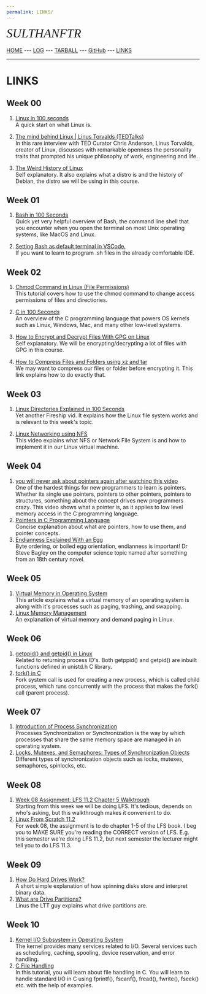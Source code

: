 ```yaml
---
permalink: LINKS/
---
```

<span style="font-style:italic; font-size:32px; font-family:timesnewroman;">SULTHANFTR</span>
<br><br>
[HOME](https://sulthanftr.github.io/os222/) ---
[LOG](https://sulthanftr.github.io/os222/TXT/mylog.txt) ---
[TARBALL](https://os.vlsm.org/Log/sulthanftr.tar.bz2.txt) ---
[GitHub](https://github.com/sulthanftr/os222) ---
[LINKS](https://sulthanftr.github.io/os222/LINKS/)
<br>
<hr>

# LINKS
## Week 00
1. [Linux in 100 seconds](https://youtu.be/rrB13utjYV4)<br>
A quick start on what Linux is.

2. [The mind behind Linux | Linus Torvalds (TEDTalks)](https://youtu.be/o8NPllzkFhE)<br>
In this rare interview with TED Curator Chris Anderson, Linus Torvalds, creator of Linux, discusses with remarkable openness the personality traits that prompted his unique philosophy of work, engineering and life.

3. [The Weird History of Linux](https://youtu.be/ShcR4Zfc6Dw)<br>
Self explanatory. It also explains what a distro is and the history of Debian, the distro we will be using in this course.

## Week 01
1. [Bash in 100 Seconds](https://youtu.be/I4EWvMFj37g)<br>
Quick yet very helpful overview of Bash, the command line shell that you encounter when you open the terminal on most Unix operating systems, like MacOS and Linux.

2. [Setting Bash as default terminal in VSCode.](https://stackoverflow.com/a/50527994)<br>
If you want to learn to program .sh files in the already comfortable IDE.

## Week 02
1. [Chmod Command in Linux (File Permissions)](linuxize.com/post/chmod-command-in-linux)<br>
This tutorial covers how to use the chmod command to change access permissions of files and directiories.

2. [C in 100 Seconds](youtube.com/watch?v=U3aXWizDbQ4)<br>
An overview of the C programming language that powers OS kernels such as Linux, Windows, Mac, and many other low-level systems.

3. [How to Encrypt and Decrypt Files With GPG on Linux](https://www.howtogeek.com/427982/how-to-encrypt-and-decrypt-files-with-gpg-on-linux/)<br>
Self explanatory. We will be encrypting/decrypting a lot of files with GPG in this course.

4. [How to Compress Files and Folders using xz and tar](https://www.cyberciti.biz/faq/compress-the-whole-directory-using-xz-and-tar/)<br>
We may want to compress our files or folder before encrypting it. This link explains how to do exactly that.

## Week 03
1. [Linux Directories Explained in 100 Seconds](https://youtu.be/42iQKuQodW4)<br>
Yet another Fireship vid. It explains how the Linux file system works and is relevant to this week's topic.

2. [Linux Networking using NFS](https://youtu.be/5SoCOnU3J34)<br>
This video explains what NFS or Network File System is and how to implement it in our Linux virtual machine.

## Week 04
1. [you will never ask about pointers again after watching this video](https://youtu.be/NcaiHcBvDR4)<br>
One of the hardest things for new programmers to learn is pointers. Whether its single use pointers, pointers to other pointers, pointers to structures, something about the concept drives new programmers crazy. This video shows what a pointer is, as it applies to low level memory access in the C programming language.
2. [Pointers in C Programming Language](https://www.tutorialspoint.com/cprogramming/c_pointers.htm)<br>
Concise explanation about what are pointers, how to use them, and pointer concepts.
3. [Endianness Explained With an Egg](https://youtu.be/NcaiHcBvDR4)<br>
Byte ordering, or boiled egg orientation, endianness is important! Dr Steve Bagley on the computer science topic named after something from an 18th century novel.

## Week 05
1. [Virtual Memory in Operating System](https://www.geeksforgeeks.org/virtual-memory-in-operating-system/)<br>
This article explains what a virtual memory of an operating system is along with it's processes such as paging, trashing, and swapping.
2. [Linux Memory Management](https://www.thegeekstuff.com/2012/02/linux-memory-management/)<br>
An explanation of virtual memory and demand paging in Linux.

## Week 06
1. [getppid() and getpid() in Linux](https://www.geeksforgeeks.org/getppid-getpid-linux/)<br>
Related to returning process ID's. Both getppid() and getpid() are inbuilt functions defined in unistd.h C library.
2. [fork() in C](https://www.geeksforgeeks.org/fork-system-call/)<br>
Fork system call is used for creating a new process, which is called child process, which runs concurrently with the process that makes the fork() call (parent process). 

## Week 07
1. [Introduction of Process Synchronization](https://www.geeksforgeeks.org/introduction-of-process-synchronization/)<br>
Processes Synchronization or Synchronization is the way by which processes that share the same memory space are managed in an operating system.
2. [Locks, Mutexes, and Semaphores: Types of Synchronization Objects](https://www.justsoftwaresolutions.co.uk/threading/locks-mutexes-semaphores.html)<br>
Different types of synchronization objects such as locks, mutexes, semaphores, spinlocks, etc.

## Week 08
1. [Week 08 Assignment: LFS 11.2 Chapter 5 Walktrough](https://youtu.be/0EwMnskxIZM)<br>
Starting from this week we will be doing LFS. It's tedious, depends on who's asking, but this walkthrough makes it convenient to do.
2. [Linux From Scratch 11.2](https://www.linuxfromscratch.org/lfs/view/11.2/index.html)<br>
For week 08, the assignment is to do chapter 1-5 of the LFS book. I beg you to MAKE SURE you're reading the CORRECT version of LFS. E.g. this semester we're doing LFS 11.2, but next semester the lecturer might tell you to do LFS 11.3.

## Week 09
1. [How Do Hard Drives Work?](https://youtu.be/wI0upu9eVcw)<br>
A short simple explanation of how spinning disks store and interpret binary data.
2. [What are Drive Partitions?](https://youtu.be/AeUM4kR67XQ)<br>
Linus the LTT guy explains what drive partitions are.

## Week 10
1.  [Kernel I/O Subsystem in Operating System](https://www.geeksforgeeks.org/kernel-i-o-subsystem-in-operating-system/)<br>
The kernel provides many services related to I/O. Several services such as scheduling, caching, spooling, device reservation, and error handling.
2.  [C File Handling](https://www.programiz.com/c-programming/c-file-input-output)<br>
In this tutorial, you will learn about file handling in C. You will learn to handle standard I/O in C using fprintf(), fscanf(), fread(), fwrite(), fseek() etc. with the help of examples.
